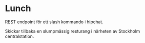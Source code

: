 # Lunch
REST endpoint för ett slash kommando i hipchat.

Skickar tillbaka en slumpmässig resturang i närheten av Stockholm centralstation.
